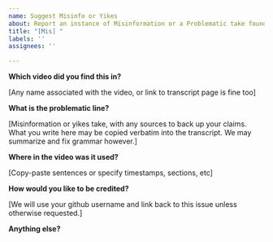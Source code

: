 ```yaml
---
name: Suggest Misinfo or Yikes
about: Report an instance of Misinformation or a Problematic take found in one of James's videos
title: "[Mis] "
labels: ''
assignees: ''

---
```

**Which video did you find this in?**

[Any name associated with the video, or link to transcript page is fine too]

**What is the problematic line?**

[Misinformation or yikes take, with any sources to back up your claims. What you write here may be copied verbatim into the transcript. We may summarize and fix grammar however.]

**Where in the video was it used?**

[Copy-paste sentences or specify timestamps, sections, etc]

**How would you like to be credited?**

[We will use your github username and link back to this issue unless otherwise requested.]

**Anything else?**


